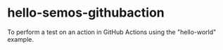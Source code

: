 # hello-semos-githubaction
To perform a test on an action in GitHub Actions using the "hello-world" example.
